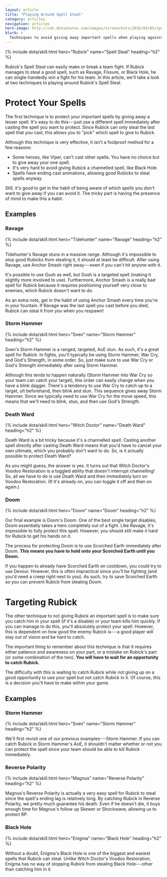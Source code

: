 ```yaml
---
layout: article
title: "Playing Around Spell Steal"
category: articles
navigation: articles
hero-image: http://cdn.dota2notes.com/images/screenshots/2016/04/05/spell-steal.jpg
blurb: >
  Techniques to avoid giving away important spells when playing against Rubick.
---
```


{% include dota/skill.html hero="Rubick" name="Spell Steal" heading="h2" %}

Rubick's Spell Steal can easily make or break a team fight. If Rubick manages to steal a good spell, such as Ravage, Fissure, or Black Hole, he can single-handedly win a fight for his team. In this article, we'll take a look at two techniques to playing around Rubick's Spell Steal.

# Protect Your Spells

The first technique is to protect your important spells by giving away a lesser spell. It's easy to do this---just use a different spell immediately after casting the spell you want to protect. Since Rubick can only steal the last spell that you cast, this allows you to "pick" which spell to give to Rubick.

Although this technique is very effective, it isn't a foolproof method for a few reasons:

- Some heroes, like Viper, can't cast other spells. You have no choice but to give away your one spell.
- It's very hard to avoid giving Rubick a channelled spell, like Black Hole.
- Spells have ending cast animations, allowing good Rubicks to steal spells anyway.

Still, it's good to get in the habit of being aware of which spells you don't want to give away if you can avoid it. The tricky part is having the presence of mind to make this a habit.

## Examples

### Ravage

{% include dota/skill.html hero="Tidehunter" name="Ravage" heading="h2" %}

Tidehunter's Ravage stuns in a massive range. Although it's impossible to stop good Rubicks from stealing it, it should at least be difficult. After using Ravage, use Anchor Smash right away---even if you can't hit anyone with it.

It's possible to use Gush as well, but Gush is a targeted spell (making it slightly more involved to use). Furthermore, Anchor Smash is a really bad spell for Rubick because it requires positioning yourself very close to enemies, which Rubick doesn't want to do.

As an extra note, get in the habit of using Anchor Smash every time you're in your fountain. If Ravage was the last spell you cast before you died, Rubick can steal it from you when you respawn!

### Storm Hammer

{% include dota/skill.html hero="Sven" name="Storm Hammer" heading="h2" %}

Sven's Storm Hammer is a ranged, targeted, AoE stun. As such, it's a great spell for Rubick. In fights, you'll typically be using Storm Hammer, War Cry, and God's Strength, in some order. So, just make sure to use War Cry or God's Strength immediately after using Storm Hammer.

Although this tends to happen naturally (Storm Hammer into War Cry so your team can catch your target), this order can easily change when you have a blink dagger. There's a tendency to use War Cry to catch up to a target, ult beforehand, then blink and stun. This sequence gives away Storm Hammer. Since we typically need to use War Cry for the move speed, this means that we'll need to blink, stun, and then use God's Strength.

### Death Ward

{% include dota/skill.html hero="Witch Doctor" name="Death Ward" heading="h2" %}

Death Ward is a bit tricky because it's a channelled spell. Casting another spell directly after casting Death Ward means that you'd have to cancel your own ultimate, which you probably don't want to do. So, is it actually possible to protect Death Ward?

As you might guess, the answer is yes. It turns out that Witch Doctor's Voodoo Restoration is a toggled ability that doesn't interrupt channelling! So, all we have to do is use Death Ward and then immediately turn on Voodoo Restoration. (If it's already on, you can toggle it off and then on again.)

### Doom

{% include dota/skill.html hero="Doom" name="Doom" heading="h2" %}

Our final example is Doom's Doom. One of the best single target disables, Doom essentially takes a hero completely out of a fight. Like Ravage, it's impossible to fully protect this spell. However, you should still make it hard for Rubick to get his hands on it.

The process for protecting Doom is to use Scorched Earth immediately after Doom. **This means you have to hold onto your Scorched Earth until you Doom.**

If you happen to already have Scorched Earth on cooldown, you could try to use Devour. However, this is often impractical since you'll be fighting (and you'd need a creep right next to you). As such, try to save Scorched Earth so you can prevent Rubick from stealing Doom.

# Targeting Rubick

The other technique to not giving Rubick an important spell is to make sure you catch him in your spell (if it's a disable) or your team kills him quickly. If you can manage to do this, you'll absolutely protect your spell. However, this is dependent on how good the enemy Rubick is---a good player will stay out of vision and be hard to catch.

The important thing to remember about this technique is that it requires either patience and awareness on your part, or a mistake on Rubick's part (or some combination of the two). **You will have to wait for an opportunity to catch Rubick.**

The difficulty with this is waiting to catch Rubick while not giving up on a good opportunity to use your spell but not catch Rubick in it. Of course, this is a decision you'll have to make within your game.

## Examples

### Storm Hammer

{% include dota/skill.html hero="Sven" name="Storm Hammer" heading="h2" %}

We'll first revisit one of our previous examples---Storm Hammer. If you can catch Rubick in Storm Hammer's AoE, it shouldn't matter whether or not you can protect the spell since your team should be able to kill Rubick immediately.

### Reverse Polarity

{% include dota/skill.html hero="Magnus" name="Reverse Polarity" heading="h2" %}

Magnus's Reverse Polarity is actually a very easy spell for Rubick to steal since the spell's ending lag is relatively long. By catching Rubick in Reverse Polarity, we pretty much guarantee his death. Even if he doesn't die, it buys enough time for Magnus's follow up Skewer or Shockwave, allowing us to protect RP.

### Black Hole

{% include dota/skill.html hero="Enigma" name="Black Hole" heading="h2" %}

Without a doubt, Enigma's Black Hole is one of the biggest and easiest spells that Rubick can steal. Unlike Witch Doctor's Voodoo Restoration, Enigma has no way of stopping Rubick from stealing Black Hole---other than catching him in it.